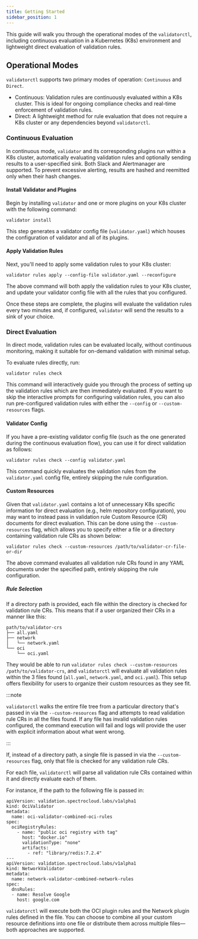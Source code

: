 ```yaml
---
title: Getting Started
sidebar_position: 1
---
```


This guide will walk you through the operational modes of the `validatorctl`, including continuous evaluation in a Kubernetes (K8s) environment and lightweight direct evaluation of validation rules.

## Operational Modes

`validatorctl` supports two primary modes of operation: `Continuous` and `Direct`.
- Continuous: Validation rules are continuously evaluated within a K8s cluster. This is ideal for ongoing compliance checks and real-time enforcement of validation rules.
- Direct: A lightweight method for rule evaluation that does not require a K8s cluster or any dependencies beyond `validatorctl`.

### Continuous Evaluation

In continuous mode, `validator` and its corresponding plugins run within a K8s cluster, automatically evaluating validation rules and optionally sending results to a user-specified sink. Both Slack and Alertmanager are supported. To prevent excessive alerting, results are hashed and reemitted only when their hash changes.

#### Install Validator and Plugins

Begin by installing `validator` and one or more plugins on your K8s cluster with the following command:
```shell
validator install
```
This step generates a validator config file (`validator.yaml`) which houses the configuration of validator and all of its plugins.

#### Apply Validation Rules

Next, you'll need to apply some validation rules to your K8s cluster:
```shell
validator rules apply --config-file validator.yaml --reconfigure
```
The above command will both apply the validation rules to your K8s cluster, and update your validator config file with all the rules that you configured.

Once these steps are complete, the plugins will evaluate the validation rules every two minutes and, if configured, `validator` will send the results to a sink of your choice.

### Direct Evaluation

In direct mode, validation rules can be evaluated locally, without continuous monitoring, making it suitable for on-demand validation with minimal setup.

To evaluate rules directly, run:
```shell
validator rules check
```

This command will interactively guide you through the process of setting up the validation rules which are then immediately evaluated.
If you want to skip the interactive prompts for configuring validation rules, you can also run pre-configured validation rules with either the `--config` or `--custom-resources` flags.

#### Validator Config

If you have a pre-existing validator config file (such as the one generated during the continuous evaluation flow), you can use it for direct validation as follows:
```shell
validator rules check --config validator.yaml
```

This command quickly evaluates the validation rules from the `validator.yaml` config file, entirely skipping the rule configuration.

#### Custom Resources

Given that `validator.yaml` contains a lot of unnecessary K8s specific information for direct evaluation (e.g., helm repository configuration), you may want to instead pass in validation rule Custom Resource (CR) documents for direct evaluation.
This can be done using the `--custom-resources` flag, which allows you to specify either a file or a directory containing validation rule CRs as shown below:
```shell
validator rules check --custom-resources /path/to/validator-cr-file-or-dir
```

The above command evaluates all validation rule CRs found in any YAML documents under the specified path, entirely skipping the rule configuration.

##### Rule Selection

If a directory path is provided, each file within the directory is checked for validation rule CRs. This means that if a user organized their CRs in a manner like this:
```
path/to/validator-crs
├── all.yaml
├── network
│   └── network.yaml
└── oci
    └── oci.yaml
```

They would be able to run `validator rules check --custom-resources /path/to/validator-crs`, and `validatorctl` will evaluate all validation rules within the 3 files found (`all.yaml`, `network.yaml`, and `oci.yaml`).
This setup offers flexibility for users to organize their custom resources as they see fit.

:::note

`validatorctl` walks the entire file tree from a particular directory that's passed in via the `--custom-resources` flag and attempts to read validation rule CRs in all the files found.
If any file has invalid validation rules configured, the command execution will fail and logs will provide the user with explicit information about what went wrong.

:::

If, instead of a directory path, a single file is passed in via the `--custom-resources` flag, only that file is checked for any validation rule CRs.

For each file, `validatorctl` will parse all validation rule CRs contained within it and directly evaluate each of them.

For instance, if the path to the following file is passed in:
```
apiVersion: validation.spectrocloud.labs/v1alpha1
kind: OciValidator
metadata:
  name: oci-validator-combined-oci-rules
spec:
  ociRegistryRules:
    - name: "public oci registry with tag"
      host: "docker.io"
      validationType: "none"
      artifacts:
        - ref: "library/redis:7.2.4"
---
apiVersion: validation.spectrocloud.labs/v1alpha1
kind: NetworkValidator
metadata:
  name: network-validator-combined-network-rules
spec:
  dnsRules:
  - name: Resolve Google
    host: google.com
```

`validatorctl` will execute both the OCI plugin rules and the Network plugin rules defined in the file.
You can choose to combine all your custom resource definitions into one file or distribute them across multiple files—both approaches are supported.

